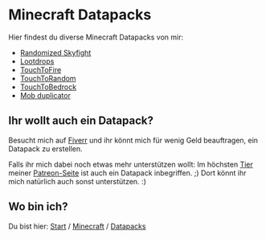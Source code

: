 # Minecraft Datapacks

Hier findest du diverse Minecraft Datapacks von mir:

- [Randomized Skyfight](https://rafaelurben.github.io/minecraft/datapacks/randomizedskyfight)
- [Lootdrops](https://rafaelurben.github.io/minecraft/datapacks/lootdrops)
- [TouchToFire](https://rafaelurben.github.io/minecraft/datapacks/touchtofire)
- [TouchToRandom](https://rafaelurben.github.io/minecraft/datapacks/touchtorandom)
- [TouchToBedrock](https://rafaelurben.github.io/minecraft/datapacks/touchtobedrock)
- [Mob duplicator](https://rafaelurben.github.io/minecraft/datapacks/mobduplicator)


## Ihr wollt auch ein Datapack?

Besucht mich auf [Fiverr](https://www.fiverr.com/rafaelurben/make-you-a-minecraft-datapack) und ihr könnt mich für wenig Geld beauftragen, ein Datapack zu erstellen.

Falls ihr mich dabei noch etwas mehr unterstützen wollt: Im höchsten [Tier](https://www.patreon.com/join/rafaelurben) meiner [Patreon-Seite](https://www.patreon.com/rafaelurben) ist auch ein Datapack inbegriffen. ;) Dort könnt ihr mich natürlich auch sonst unterstützen. :)



## Wo bin ich?

Du bist hier: [Start](https://rafaelurben.github.io) / [Minecraft](https://rafaelurben.github.io/minecraft) / [Datapacks](https://rafaelurben.github.io/minecraft/datapacks)
